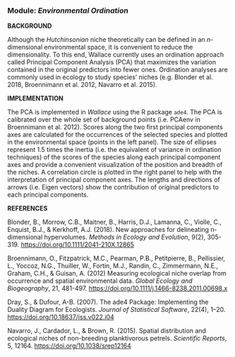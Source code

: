 ### **Module:** ***Environmental Ordination***

**BACKGROUND**

Although the *Hutchinsonian* niche theoretically can be defined in an *n*-dimensional environmental space, it is convenient to reduce the dimensionality. To this end, Wallace currently uses an ordination approach called Principal Component Analysis (PCA) that maximizes the variation contained in the original predictors into fewer ones. Ordination analyses are commonly used in ecology to study species’ niches (e.g. Blonder et al. 2018, Broennimann et al. 2012, Navarro et al. 2015).

**IMPLEMENTATION**

The PCA is implemented in *Wallace* using the R package `ade4`. The PCA is calibrated over the whole set of background points (i.e. PCAenv in Broennimann et al. 2012). Scores along the two first principal components axes are calculated for the occurrences of the selected species and plotted in the environmental space (points in the left panel). The size of ellipses represent 1.5 times the inertia (i.e. the equivalent of variance in ordination techniques) of the scores of the species along each principal component axes and provide a convenient visualization of the position and breadth of the niches. A correlation circle is plotted in the right panel to help with the interpretation of principal component axes. The lengths and directions of arrows (i.e. Eigen vectors) show the contribution of original predictors to each principal components. 

**REFERENCES**

Blonder, B., Morrow, C.B., Maitner, B., Harris, D.J., Lamanna, C., Violle, C., Enquist, B.J., & Kerkhoff, A.J. (2018). New approaches for delineating n‐dimensional hypervolumes. *Methods in Ecology and Evolution*, 9(2), 305-319. <a href="https://doi.org/10.1111/2041-210X.12865" target="_blank">https://doi.org/10.1111/2041-210X.12865</a>

Broennimann, O., Fitzpatrick, M.C., Pearman, P.B., Petitpierre, B., Pellissier, L., Yoccoz, N.G., Thuiller, W., Fortin, M.J., Randin, C., Zimmermann, N.E., Graham, C.H., & Guisan, A. (2012) Measuring ecological niche overlap from occurrence and spatial environmental data. *Global Ecology and Biogeography*, 21, 481-497. <a href="https://doi.org/10.1111/j.1466-8238.2011.00698.x" target="_blank">https://doi.org/10.1111/j.1466-8238.2011.00698.x</a>

Dray, S., & Dufour, A-B. (2007). The ade4 Package: Implementing the Duality Diagram for Ecologists. *Journal of Statistical Software*, 22(4), 1–20. <a href="https://doi.org/10.18637/jss.v022.i04" target="_blank">https://doi.org/10.18637/jss.v022.i04</a>

Navarro, J., Cardador, L., & Brown, R. (2015). Spatial distribution and ecological niches of non-breeding planktivorous petrels. *Scientific Reports*, 5, 12164. <a href="https://doi.org/10.1038/srep12164" target="_blank">https://doi.org/10.1038/srep12164</a>
